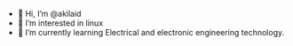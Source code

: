 - 👋 Hi, I’m @akilaid
- 👀 I’m interested in linux
- 🌱 I’m currently learning Electrical and electronic engineering technology.

<!---
akilaid/akilaid is a ✨ special ✨ repository because its `README.md` (this file) appears on your GitHub profile.
You can click the Preview link to take a look at your changes.
--->
